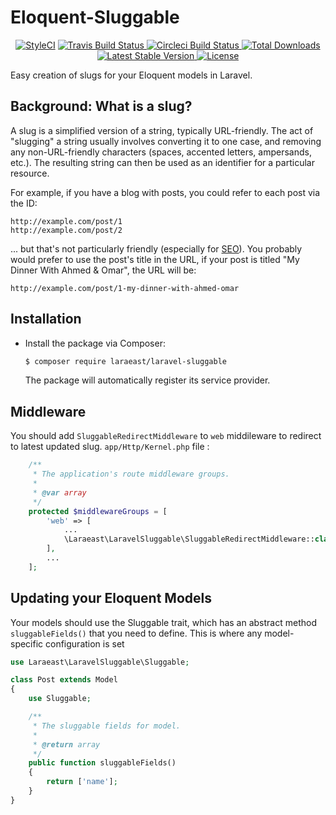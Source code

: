 # Eloquent-Sluggable
<p align="center">
<a href="https://github.styleci.io/repos/179407016"><img src="https://github.styleci.io/repos/179407016/shield?branch=master" alt="StyleCI"></a>
	<a href="https://travis-ci.org/laraeast/laravel-sluggable">
		<img src="https://travis-ci.org/laraeast/laravel-sluggable.svg?branch=master" alt="Travis Build Status">
	</a>
	<a href="https://circleci.com/gh/laraeast/laravel-sluggable">
		<img src="https://circleci.com/gh/laraeast/laravel-sluggable.png?style=shield" alt="Circleci Build Status">
	</a>
	<a href="https://packagist.org/packages/laraeast/laravel-sluggable">
		<img src="https://poser.pugx.org/laraeast/laravel-sluggable/d/total.svg" alt="Total Downloads">
	</a>
	<a href="https://packagist.org/packages/laraeast/laravel-sluggable">
		<img src="https://poser.pugx.org/laraeast/laravel-sluggable/v/stable.svg" alt="Latest Stable Version">
	</a>
	<a href="https://packagist.org/packages/laraeast/laravel-sluggable">
		<img src="https://poser.pugx.org/laraeast/laravel-sluggable/license.svg" alt="License">
	</a>
</p>
Easy creation of slugs for your Eloquent models in Laravel.

## Background: What is a slug?

A slug is a simplified version of a string, typically URL-friendly. The act of "slugging" 
a string usually involves converting it to one case, and removing any non-URL-friendly 
characters (spaces, accented letters, ampersands, etc.). The resulting string can 
then be used as an identifier for a particular resource.

For example, if you have a blog with posts, you could refer to each post via the ID:

    http://example.com/post/1
    http://example.com/post/2

... but that's not particularly friendly (especially for 
[SEO](http://en.wikipedia.org/wiki/Search_engine_optimization)). You probably would 
prefer to use the post's title in the URL, if your post 
is titled "My Dinner With Ahmed & Omar", the URL will be:
```
http://example.com/post/1-my-dinner-with-ahmed-omar
```

## Installation

* Install the package via Composer:

    ```sh
    $ composer require laraeast/laravel-sluggable
    ```

    The package will automatically register its service provider.


## Middleware
You should add `SluggableRedirectMiddleware` to `web` middileware to redirect to latest updated slug.
`app/Http/Kernel.php` file :
```php
    /**
     * The application's route middleware groups.
     *
     * @var array
     */
    protected $middlewareGroups = [
        'web' => [
            ...
            \Laraeast\LaravelSluggable\SluggableRedirectMiddleware::class,
        ],
        ...
    ];
```
## Updating your Eloquent Models

Your models should use the Sluggable trait, which has an abstract method `sluggableFields()`
that you need to define.  This is where any model-specific configuration is set 

```php
use Laraeast\LaravelSluggable\Sluggable;

class Post extends Model
{
    use Sluggable;

    /**
     * The sluggable fields for model.
     *
     * @return array
     */
    public function sluggableFields()
    {
        return ['name'];
    }
}
```
